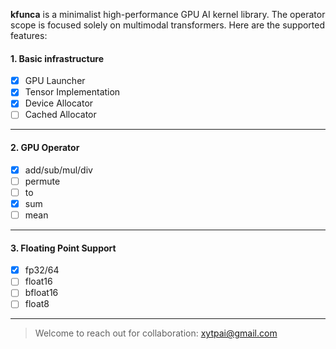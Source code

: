 **kfunca** is a minimalist high-performance GPU AI kernel library.
The operator scope is focused solely on multimodal transformers.
Here are the supported features:

#### 1. Basic infrastructure

- [x] GPU Launcher
- [x] Tensor Implementation
- [x] Device Allocator
- [ ] Cached Allocator

---

#### 2. GPU Operator

- [x] add/sub/mul/div
- [ ] permute
- [ ] to
- [x] sum
- [ ] mean

---

#### 3. Floating Point Support

- [x] fp32/64
- [ ] float16
- [ ] bfloat16
- [ ] float8

---

> Welcome to reach out for collaboration: xytpai@gmail.com
